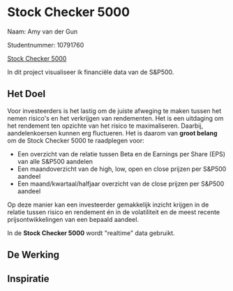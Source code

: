 # Stock Checker 5000
Naam: Amy van der Gun

Studentnummer: 10791760

[Stock Checker 5000](https://amyvdgun.github.io/DataProject/)

In dit project visualiseer ik financiële data van de S&P500.

## Het Doel
Voor investeerders is het lastig om de juiste afweging te maken tussen het nemen risico's en het verkrijgen van rendementen. Het is een uitdaging om het rendement ten opzichte van het risico te maximaliseren. Daarbij, aandelenkoersen kunnen erg fluctueren. Het is daarom van **groot belang** om de Stock Checker 5000 te raadplegen voor:
- Een overzicht van de relatie tussen Beta en de Earnings per Share (EPS) van alle S&P500 aandelen
- Een maandoverzicht van de high, low, open en close prijzen per S&P500 aandeel
- Een maand/kwartaal/halfjaar overzicht van de close prijzen per S&P500 aandeel

Op deze manier kan een investeerder gemakkelijk inzicht krijgen in de relatie tussen risico en rendement én in de volatiliteit en de meest recente prijsontwikkelingen van een bepaald aandeel.

In de **Stock Checker 5000** wordt "realtime" data gebruikt.

## De Werking

## Inspiratie
